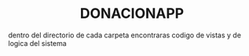<h1 style="text-align: center"><b>DONACIONAPP</b></h1>
<p>dentro del directorio de cada carpeta encontraras codigo de vistas y de logica del sistema</p>